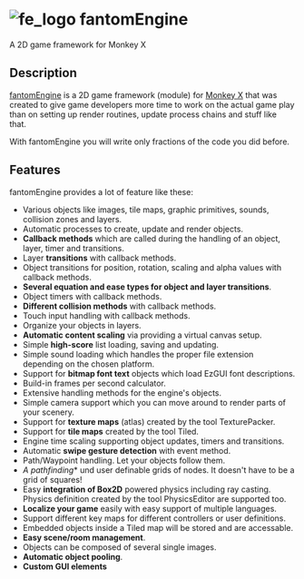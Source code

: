 # ![fe_logo](http://files.whiteskygames.com/fe_logo_small.png) fantomEngine 
A 2D game framework for Monkey X 

## Description
[fantomEngine](http://www.fantomgl.com) is a 2D game framework (module) for [Monkey X](http://www.monkey-x.com) that was created to give game developers more time to work on the actual game play than on setting up render routines, update process chains and stuff like that. 

With fantomEngine you will write only fractions of the code you did before. 

## Features

fantomEngine provides a lot of feature like these:

  * Various objects like images, tile maps, graphic primitives, sounds, collision zones and layers.
  * Automatic processes to create, update and render objects.
  * **Callback methods** which are called during the handling of an object, layer, timer and transitions.
  * Layer **transitions** with callback methods.
  * Object transitions for position, rotation, scaling and alpha values with callback methods.
  * **Several equation and ease types for object and layer transitions**.
  * Object timers with callback methods.
  * **Different collision methods** with callback methods.
  * Touch input handling with callback methods.
  * Organize your objects in layers.
  * **Automatic content scaling** via providing a virtual canvas setup.
  * Simple **high-score** list loading, saving and updating.
  * Simple sound loading which handles the proper file extension depending on the chosen platform. 
  * Support for **bitmap font text** objects which load EzGUI font descriptions.
  * Build-in frames per second calculator.
  * Extensive handling methods for the engine's objects.
  * Simple camera support which you can move around to render parts of your scenery.
  * Support for **texture maps** (atlas) created by the tool TexturePacker.
  * Support for **tile maps** created by the tool Tiled.
  * Engine time scaling supporting object updates, timers and transitions.
  * Automatic **swipe gesture detection** with event method.
  * Path/Waypoint handling. Let your objects follow them.
  * **A* pathfinding** und user definable grids of nodes. It doesn't have to be a grid of squares!
  * Easy **integration of Box2D** powered physics including ray casting. Physics definition created by the tool PhysicsEditor are supported too.
  * **Localize your game** easily with easy support of multiple languages.
  * Support different key maps for different controllers or user definitions.
  * Embedded objects inside a Tiled map will be stored and are accessable.
  * **Easy scene/room management**.
  * Objects can be composed of several single images.
  * **Automatic object pooling**.
  * **Custom GUI elements**
